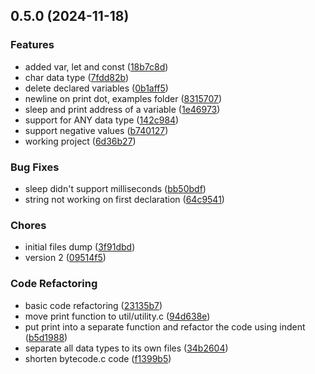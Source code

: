 

## 0.5.0 (2024-11-18)


### Features

* added var, let and const ([18b7c8d](https://github.com/piradite/lac/commit/18b7c8dc46eba9c14662fc301533eb19a7adcc2e))
* char data type ([7fdd82b](https://github.com/piradite/lac/commit/7fdd82b5ff1eee51b272913e5b3f1f91ebc84749))
* delete declared variables ([0b1aff5](https://github.com/piradite/lac/commit/0b1aff5557edc789bb2374844cae164a59da6439))
* newline on print dot, examples folder ([8315707](https://github.com/piradite/lac/commit/831570731ab89d40c53b0bf329c516ca6f93b20c))
* sleep and print address of a variable ([1e46973](https://github.com/piradite/lac/commit/1e46973efc5ee9324ce79fcd72814b1f9d8bf3f6))
* support for ANY data type ([142c984](https://github.com/piradite/lac/commit/142c98431296b94545a1fb1b95d0146c33553554))
* support negative values ([b740127](https://github.com/piradite/lac/commit/b7401273029354bf2866895dc442df7563de66b3))
* working project ([6d36b27](https://github.com/piradite/lac/commit/6d36b275263207f2a7057f6b983e8124603b1dc5))


### Bug Fixes

* sleep didn't support milliseconds ([bb50bdf](https://github.com/piradite/lac/commit/bb50bdf02d08a7e297968fc41423c13d2fb54fd7))
* string not working on first declaration ([64c9541](https://github.com/piradite/lac/commit/64c954194bed9c287286dba34de134197d646dc6))


### Chores

* initial files dump ([3f91dbd](https://github.com/piradite/lac/commit/3f91dbd4abd10d2f960f499af94ed44f9e765939))
* version 2 ([09514f5](https://github.com/piradite/lac/commit/09514f5bdf046367bc63a67b92439b7043d373ec))


### Code Refactoring

* basic code refactoring ([23135b7](https://github.com/piradite/lac/commit/23135b7ac3534b1e0a0e7d49bbd9ebe7559b1ad2))
* move print function to util/utility.c ([94d638e](https://github.com/piradite/lac/commit/94d638e6d3de4d2bcbc5658cae3ec04555b630ed))
* put print into a separate function and refactor the code using indent ([b5d1988](https://github.com/piradite/lac/commit/b5d1988b86dfd6285c220440d1710156bd759ee9))
* separate all data types to its own files ([34b2604](https://github.com/piradite/lac/commit/34b2604b5d0d7926c2bcf4e78791c8e73124a1e9))
* shorten bytecode.c code ([f1399b5](https://github.com/piradite/lac/commit/f1399b540d83f6791c17b9e767602a6e9fcce555))
